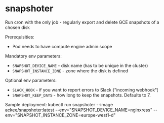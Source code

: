 # snapshoter 

Run cron with the only job - regularly export and delete GCE snapshots of a chosen disk

Prerequisities:
* Pod needs to have compute engine admin scope 

Mandatory env parameters:

* `SNAPSHOT_DEVICE_NAME` - disk name (has to be unique in the cluster)
* `SNAPSHOT_INSTANCE_ZONE` - zone where the disk is defined

Optional env parameters:
* `SLACK_HOOK` - if you want to report errors to Slack ("incoming webhook")
* `SNAPSHOT_KEEP_DAYS` - how long to keep the snapshots. Defaults to 7.

Sample deployment:
    kubectl run snapshoter --image ackee/snapshoter:latest --env="SNAPSHOT_DEVICE_NAME=nginxress" --env="SNAPSHOT_INSTANCE_ZONE=europe-west1-d"

